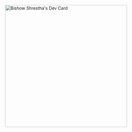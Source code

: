 <a href="https://app.daily.dev/Bishow007"><img src="https://api.daily.dev/devcards/c8ea27435d16491db47d0f264c619e05.png?r=spn" width="400" alt="Bishow Shrestha's Dev Card"/></a>
